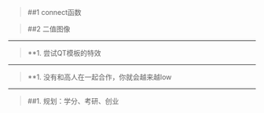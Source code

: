 > ##1 connect函数

> ##2 二值图像

---

> **1. 尝试QT模板的特效



---

> **1. 没有和高人在一起合作，你就会越来越low



---

> ##1. 规划：学分、考研、创业